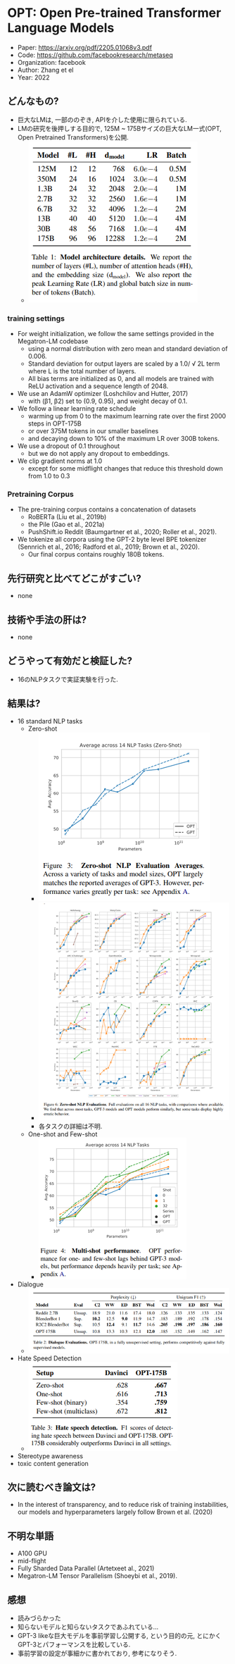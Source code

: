 # OPT: Open Pre-trained Transformer Language Models
- Paper: https://arxiv.org/pdf/2205.01068v3.pdf
- Code: https://github.com/facebookresearch/metaseq
- Organization: facebook
- Author: Zhang et el
- Year: 2022

## どんなもの?
- 巨大なLMは, 一部ののぞき, APIを介した使用に限られている.
- LMの研究を後押しする目的で, 125M ~ 175Bサイズの巨大なLM一式(OPT, Open Pretrained Transformers)を公開.
  - ![](img/figure1.png)

### training settings
- For weight initialization, we follow the same settings provided in the Megatron-LM codebase
  - using a normal distribution with zero mean and standard deviation of 0.006.
  - Standard deviation for output layers are scaled by a 1.0/ √ 2L term where L is the total number of layers.
  - All bias terms are initialized as 0, and all models are trained with ReLU activation and a sequence length of 2048.
- We use an AdamW optimizer (Loshchilov and Hutter, 2017)
  - with (β1, β2) set to (0.9, 0.95), and weight decay of 0.1.
- We follow a linear learning rate schedule
  - warming up from 0 to the maximum learning rate over the first 2000 steps in OPT-175B
  - or over 375M tokens in our smaller baselines
  - and decaying down to 10% of the maximum LR over 300B tokens.
- We use a dropout of 0.1 throughout
  - but we do not apply any dropout to embeddings.
- We clip gradient norms at 1.0
  - except for some midflight changes that reduce this threshold down from 1.0 to 0.3

### Pretraining Corpus
- The pre-training corpus contains a concatenation of datasets
  - RoBERTa (Liu et al., 2019b)
  - the Pile (Gao et al., 2021a)
  - PushShift.io Reddit (Baumgartner et al., 2020; Roller et al., 2021).
- We tokenize all corpora using the GPT-2 byte level BPE tokenizer (Sennrich et al., 2016; Radford et al., 2019; Brown et al., 2020).
  - Our final corpus contains roughly 180B tokens.

## 先行研究と比べてどこがすごい?
- none

## 技術や手法の肝は?
- none

## どうやって有効だと検証した?
- 16のNLPタスクで実証実験を行った.

## 結果は?
- 16 standard NLP tasks
  - Zero-shot
    - ![](img/figure2.png)
    - ![](img/figure3.png)
    - 各タスクの詳細は不明.
  - One-shot and Few-shot
    - ![](img/figure4.png)
- Dialogue
  - ![](img/figure5.png)
- Hate Speed Detection
  - ![](img/figure6.png)
- Stereotype awareness
- toxic content generation

## 次に読むべき論文は?
- In the interest of transparency, and to reduce risk of training instabilities, our models and hyperparameters largely follow Brown et al. (2020)

## 不明な単語
- A100 GPU
- mid-flight
- Fully Sharded Data Parallel (Artetxeet al., 2021) 
- Megatron-LM Tensor Parallelism (Shoeybi et al., 2019).

## 感想
- 読みづらかった
- 知らないモデルと知らないタスクであふれている...
- GPT-3 likeな巨大モデルを事前学習し公開する, という目的の元, とにかくGPT-3とパフォーマンスを比較している.
- 事前学習の設定が事細かに書かれており, 参考になりそう.
